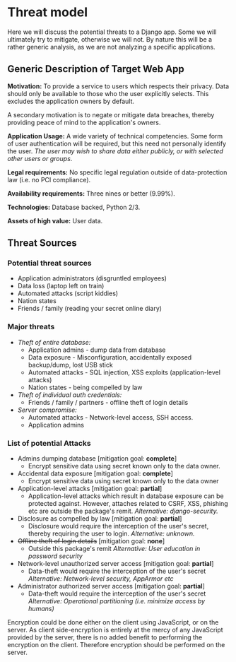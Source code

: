 # Threat model

Here we will discuss the potential threats to a Django app. Some we will
ultimately try to mitigate, otherwise we will not. By nature this will be a
rather generic analysis, as we are not analyzing a specific applications.

## Generic Description of Target Web App

**Motivation:** To provide a service to users which respects their privacy.
Data should only be available to those who the user explicitly selects. This
excludes the application owners by default.

A secondary motivation is to negate or mitigate data breaches, thereby
providing peace of mind to the application's owners.

**Application Usage:** A wide variety of technical competencies. Some form of
user authentication will be required, but this need not personally
identify the user. *The user may wish to share data either publicly, or with
selected other users or groups*.

**Legal requirements:** No specific legal regulation outside of data-protection
law (i.e. no PCI compliance).

**Availability requirements:** Three nines or better (9.99%).

**Technologies:** Database backed, Python 2/3.

**Assets of high value:** User data.

## Threat Sources

### Potential threat sources

* Application administrators (disgruntled employees)
* Data loss (laptop left on train)
* Automated attacks (script kiddies)
* Nation states
* Friends / family (reading your secret online diary)

### Major threats

* *Theft of entire database:*
    * Application admins - dump data from database
    * Data exposure - Misconfiguration, accidentally exposed backup/dump, lost USB stick
    * Automated attacks - SQL injection, XSS exploits (application-level attacks)
    * Nation states - being compelled by law
* *Theft of individual auth credentials:*
    * Friends / family / partners - offline theft of login details
* *Server compromise:*
    * Automated attacks - Network-level access, SSH access.
    * Application admins

### List of potential Attacks

* Admins dumping database [mitigation goal: **complete**]
    * Encrypt sensitive data using secret known only to the data owner.
* Accidental data exposure [mitigation goal: **complete**]
    * Encrypt sensitive data using secret known only to the data owner
* Application-level attacks [mitigation goal: **partial**]
    * Application-level attacks which result in database exposure
      can be protected against. However, attaches related to CSRF,
      XSS, phishing etc are outside the package's remit.
      *Alternative: django-security.*
* Disclosure as compelled by law [mitigation goal: **partial**]
    * Disclosure would require the interception of the user's secret,
      thereby requiring the user to login.
      *Alternative: unknown.*
* ~~Offline theft of login details~~ [mitigation goal: **none**]
    * Outside this package's remit
      *Alternative: User education in password security*
* Network-level unauthorized server access [mitigation goal: **partial**]
    * Data-theft would require the interception of the user's secret
      *Alternative: Network-level security, AppArmor etc*
* Administrator authorized server access [mitigation goal: **partial**]
    * Data-theft would require the interception of the user's secret
      *Alternative: Operational partitioning (i.e. minimize access by humans)*

Encryption could be done either on the client using JavaScript, or on the
server. As client side-encryption is entirely at the mercy of any JavaScript
provided by the server, there is no added benefit to performing the
encryption on the client. Therefore encryption should be performed on the
server.
